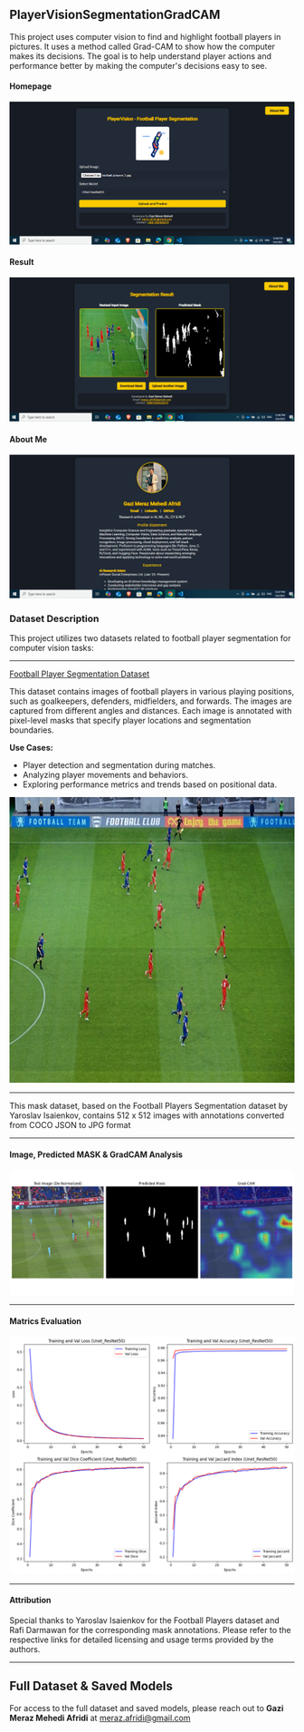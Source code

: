 ## PlayerVisionSegmentationGradCAM

This project uses computer vision to find and highlight football players in pictures. It uses a method called Grad-CAM to show how the computer makes its decisions. The goal is to help understand player actions and performance better by making the computer's decisions easy to see.
#### Homepage
![Homepage](https://github.com/merazAfridi/PlayerVision-Football-Players-Segmentation-Website-/blob/main/homepage%20demo.PNG)
#### Result
![Results](https://github.com/merazAfridi/PlayerVision-Football-Players-Segmentation-Website-/blob/main/Result%20Page%20demo.PNG)
#### About Me
![About Me](https://github.com/merazAfridi/PlayerVision-Football-Players-Segmentation-Website-/blob/main/about%20me%20page%20demo.PNG)

### Dataset Description

This project utilizes two datasets related to football player segmentation for computer vision tasks:

---

[Football Player Segmentation Dataset](https://www.kaggle.com/datasets/ihelon/football-player-segmentation)

   This dataset contains images of football players in various playing positions, such as goalkeepers, defenders, midfielders, and forwards. The images are captured from different angles and distances. Each image is annotated with pixel-level masks that specify player locations and segmentation boundaries.



   **Use Cases:**  
   - Player detection and segmentation during matches.  
   - Analyzing player movements and behaviors.  
   - Exploring performance metrics and trends based on positional data.
     
![Dataset Image](https://github.com/merazAfridi/PlayerVision-Football-Players-Segmentation-Website-/blob/main/static/results/f1ed0910592644f3b0cb340f41ee6d9c_resized.png)

---

This mask dataset, based on the  Football Players Segmentation dataset by Yaroslav Isaienkov, contains 512 x 512 images with annotations converted from COCO JSON to JPG format

---
#### Image, Predicted MASK & GradCAM Analysis
![Dataset Image Prediction](https://github.com/merazAfridi/PlayerVision-Football-Players-Segmentation-Website-/blob/main/evaluation.png)

---
#### Matrics Evaluation
![matrics Evaluation](https://github.com/merazAfridi/PlayerVision-Football-Players-Segmentation-Website-/blob/main/Model%20Evaluation%20(Unet_ResNet50).png)

---

#### Attribution
Special thanks to Yaroslav Isaienkov for the Football Players dataset and Rafi Darmawan for the corresponding mask annotations.
Please refer to the respective links for detailed licensing and usage terms provided by the authors.

---
## Full Dataset & Saved Models
For access to the full dataset and saved models, please reach out to **Gazi Meraz Mehedi Afridi** at [meraz.afridi@gmail.com](mailto:meraz.afridi@gmail.com)

